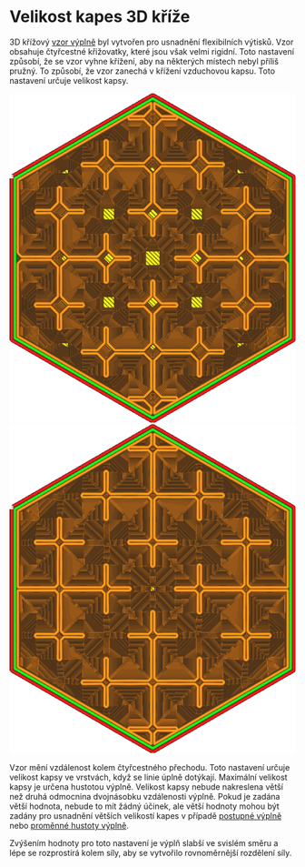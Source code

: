 Velikost kapes 3D kříže
====
3D křížový [vzor výplně](../infill/infill_pattern.md) byl vytvořen pro usnadnění flexibilních výtisků. Vzor obsahuje čtyřcestné křižovatky, které jsou však velmi rigidní. Toto nastavení způsobí, že se vzor vyhne křížení, aby na některých místech nebyl příliš pružný. To způsobí, že vzor zanechá v křížení vzduchovou kapsu. Toto nastavení určuje velikost kapsy.

![Výchozí velikost kapsy 2 mm](../../../articles/images/infill_pattern_cross_3d.png)
![Velikost kapsy 0,5 mm](../../../articles/images/cross_infill_pocket_size_0_5.png)

Vzor mění vzdálenost kolem čtyřcestného přechodu. Toto nastavení určuje velikost kapsy ve vrstvách, když se linie úplně dotýkají. Maximální velikost kapsy je určena hustotou výplně. Velikost kapsy nebude nakreslena větší než druhá odmocnina dvojnásobku vzdálenosti výplně. Pokud je zadána větší hodnota, nebude to mít žádný účinek, ale větší hodnoty mohou být zadány pro usnadnění větších velikostí kapes v případě [postupné výplně](../infill/gradual_infill_steps.md) nebo [proměnné hustoty výplně](cross_infill_density_image.md).

Zvýšením hodnoty pro toto nastavení je výplň slabší ve svislém směru a lépe se rozprostírá kolem síly, aby se vytvořilo rovnoměrnější rozdělení síly.

